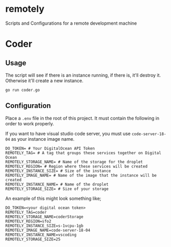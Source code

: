 # remotely
Scripts and Configurations for a remote development machine

# Coder

## Usage

The script will see if there is an instance running, if there is, it'll destroy it. Otherwise it'll create a new instance.

`go run coder.go`

## Configuration

Place a `.env` file in the root of this project. It must contain the following in order to work properly.

If you want to have visual studio code server, you must use `code-server-18-04` as your instance image name.

```
DO_TOKEN= # Your DigitalOcean API Token
REMOTELY_TAG= # A tag that groups these services together on Digital Ocean
REMOTELY_STORAGE_NAME= # Name of the storage for the droplet
REMOTELY_REGION= # Region where these services will be created
REMOTELY_INSTANCE_SIZE= # Size of the instance
REMOTELY_IMAGE_NAME= # Name of the image that the instance will be created
REMOTELY_INSTANCE_NAME= # Name of the droplet
REMOTELY_STORAGE_SIZE= # Size of your storage
```

An example of this might look something like;

```
DO_TOKEN=<your digital ocean token>
REMOTELY_TAG=coder
REMOTELY_STORAGE_NAME=coderStorage
REMOTELY_REGION=sfo2
REMOTELY_INSTANCE_SIZE=s-1vcpu-1gb
REMOTELY_IMAGE_NAME=code-server-18-04
REMOTELY_INSTANCE_NAME=vscoding
REMOTELY_STORAGE_SIZE=25
```
